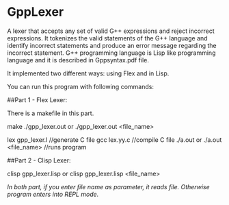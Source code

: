 # GppLexer

A lexer that accepts any set of valid G++ expressions and reject incorrect expressions. 
It tokenizes the valid statements of the G++ language and identify incorrect statements and produce an error message regarding the incorrect statement. 
G++ programming language is Lisp like programming language and it is described in Gppsyntax.pdf file.

It implemented two different ways: using Flex and in Lisp.

You can run this program with following commands:

##Part 1 - Flex Lexer:

There is a makefile in this part.

make
./gpp_lexer.out or ./gpp_lexer.out <file_name>


lex gpp_lexer.l //generate C file
gcc lex.yy.c //compile C file
./a.out or ./a.out <file_name> //runs program

##Part 2 - Clisp Lexer:

clisp gpp_lexer.lisp or clisp gpp_lexer.lisp <file_name>


*In both part, if you enter file name as parameter, it reads file. Otherwise program enters into REPL mode.*




